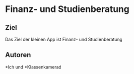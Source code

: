 # Finanz- und Studienberatung

## Ziel
Das Ziel der kleinen App ist Finanz- und Studienberatung

## Autoren 
 *Ich und 
 *Klassenkamerad
